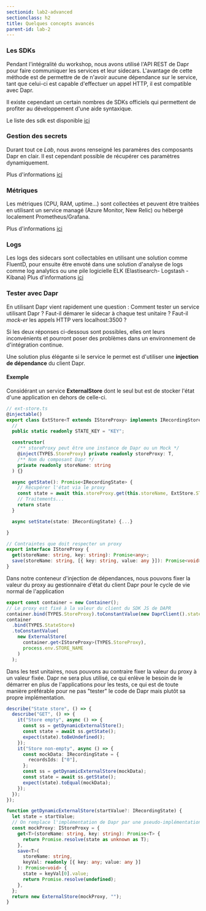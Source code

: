 ```yaml
---
sectionid: lab2-advanced
sectionclass: h2
title: Quelques concepts avancés
parent-id: lab-2
---
```


### Les SDKs

Pendant l'intégralité du workshop, nous avons utilisé l'API REST de Dapr pour faire communiquer les services et leur sidecars. L'avantage de cette méthode est de permettre de de n'avoir aucune dépendance sur le service, tant que celui-ci est capable d'effectuer un appel HTTP, il est compatible avec Dapr.

Il existe cependant un certain nombres de SDKs officiels qui permettent de profiter au développement d'une aide syntaxique.

Le liste des sdk est disponible [ici](https://docs.dapr.io/developing-applications/sdks/)

### Gestion des secrets

Durant tout ce _Lab_, nous avons renseigné les paramères des composants Dapr en clair. Il est cependant possible de récupérer ces paramètres dynamiquement.

Plus d'informations [ici](https://docs.dapr.io/operations/components/component-secrets/)

### Métriques

Les métriques (CPU, RAM, uptime...) sont collectées et peuvent être traitées en utilisant un service managé (Azure Monitor, New Relic) ou hébergé localement Prometheus/Grafana.

Plus d'informations [ici](https://docs.dapr.io/operations/monitoring/metrics/prometheus/)

### Logs

Les logs des sidecars sont collectables en utilisant une solution comme FluentD, pour ensuite être envoté dans une solution d'analyse de logs comme log analytics ou une pile logicielle ELK (Elastisearch- Logstash - Kibana)
Plus d'informations [ici](https://docs.dapr.io/operations/monitoring/logging/fluentd/)

### Tester avec Dapr

En utilisant Dapr vient rapidement une question : Comment tester un service utilisant Dapr ? Faut-il démarer le sidecar à chaque test unitaire ? Faut-il _mock-er_ les appels HTTP vers localhost:3500 ?

Si les deux réponses ci-dessous sont possibles, elles ont leurs inconvénients et pourront poser des problèmes dans un environnement de d'intégration continue.

Une solution plus élégante si le service le permet est d'utiliser une **injection de dépendance** du client Dapr.

#### Exemple

Considérant un service **ExternalStore** dont le seul but est de stocker l'état d'une application en dehors de celle-ci.

```ts
// ext-store.ts
@injectable()
export class ExtStore<T extends IStoreProxy> implements IRecordingStore {
  //
  public static readonly STATE_KEY = "KEY";

  constructor(
    /** storeProxy peut être une instance de Dapr ou un Mock */
    @inject(TYPES.StoreProxy) private readonly storeProxy: T,
    /** Nom du composant Dapr */
    private readonly storeName: string
  ) {}

  async getState(): Promise<IRecordingState> {
    // Récupérer l'état via le proxy
    const state = await this.storeProxy.get(this.storeName, ExtStore.STATE_KEY)
    // Traitements...
    return state
  }

  async setState(state: IRecordingState) {...}

}

// Contraintes que doit respecter un proxy
export interface IStoreProxy {
  get(storeName: string, key: string): Promise<any>;
  save(storeName: string, [{ key: string, value: any }]): Promise<void>;
}

```

Dans notre conteneur d'injection de dépendances, nous pouvons fixer la valeur du proxy au gestionnaire d'état du client Dapr pour le cycle de vie normal de l'application

```ts
export const container = new Container();
// Le proxy est fixé à la valeur du client du SDK JS de DAPR
container.bind(TYPES.StoreProxy).toConstantValue(new DaprClient().state);
container
  .bind(TYPES.StateStore)
  .toConstantValue(
    new ExternalStore(
      container.get<IStoreProxy>(TYPES.StoreProxy),
      process.env.STORE_NAME
    )
  );
```

Dans les test unitaires, nous pouvons au contraire fixer la valeur du proxy à un valeur fixée. Dapr ne sera plus utilisé, ce qui enlève le besoin de le démarrer en plus de l'applications pour les tests, ce qui est de toute manière préférable pour ne pas "tester" le code de Dapr mais plutôt sa propre implémentation.

```ts
describe("State store", () => {
  describe("GET", () => {
    it("Store empty", async () => {
      const ss = getDynamicExternalStore();
      const state = await ss.getState();
      expect(state).toBeUndefined();
    });
    it("Store non-empty", async () => {
      const mockData: IRecordingState = {
        recordsIds: ["0"],
      };
      const ss = getDynamicExternalStore(mockData);
      const state = await ss.getState();
      expect(state).toEqual(mockData);
    });
  });
});

function getDynamicExternalStore(startValue?: IRecordingState) {
  let state = startValue;
  // On remplace l'implémentation de Dapr par une pseudo-implémentation avant les tests
  const mockProxy: IStoreProxy = {
    get<T>(storeName: string, key: string): Promise<T> {
      return Promise.resolve(state as unknown as T);
    },
    save<T>(
      storeName: string,
      keyVal: readonly [{ key: any; value: any }]
    ): Promise<void> {
      state = keyVal[0].value;
      return Promise.resolve(undefined);
    },
  };
  return new ExternalStore(mockProxy, "");
}
```

